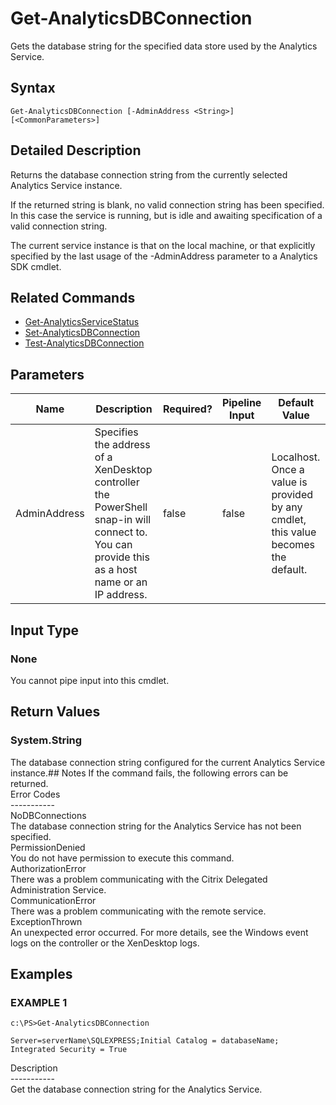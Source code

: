 ﻿# Get-AnalyticsDBConnection

   Gets the database string for the specified data store used by the Analytics Service.

## Syntax
```
Get-AnalyticsDBConnection [-AdminAddress <String>] [<CommonParameters>]
```

## Detailed Description
   Returns the database connection string from the currently selected Analytics Service instance.

If the returned string is blank, no valid connection string has been specified. In this case the service is running, but is idle and awaiting specification of a valid connection string.

The current service instance is that on the local machine, or that explicitly specified by the last usage of the -AdminAddress parameter to a Analytics SDK cmdlet.

## Related Commands
  * [Get-AnalyticsServiceStatus](Get-AnalyticsServiceStatus.html)
  * [Set-AnalyticsDBConnection](Set-AnalyticsDBConnection.html)
  * [Test-AnalyticsDBConnection](Test-AnalyticsDBConnection.html)
## Parameters

| Name   | Description | Required? | Pipeline Input | Default Value |
| --- | --- | --- | --- | --- |
| AdminAddress | Specifies the address of a XenDesktop controller the PowerShell snap-in will connect to. You can provide this as a host name or an IP address. | false | false | Localhost. Once a value is provided by any cmdlet, this value becomes the default. |

## Input Type
### None
   You cannot pipe input into this cmdlet.
## Return Values
### System.String
   The database connection string configured for the current Analytics Service instance.## Notes
   If the command fails, the following errors can be returned.<br>    Error Codes<br>    -----------<br>    NoDBConnections<br>        The database connection string for the Analytics Service has not been specified.<br>    PermissionDenied<br>        You do not have permission to execute this command.<br>    AuthorizationError<br>        There was a problem communicating with the Citrix Delegated Administration Service.<br>    CommunicationError<br>        There was a problem communicating with the remote service.<br>    ExceptionThrown<br>        An unexpected error occurred.  For more details, see the Windows event logs on the controller or the XenDesktop logs.
## Examples

### EXAMPLE 1
```
c:\PS>Get-AnalyticsDBConnection

Server=serverName\SQLEXPRESS;Initial Catalog = databaseName;  Integrated Security = True
```
   Description<br>-----------<br>Get the database connection string for the Analytics Service.
